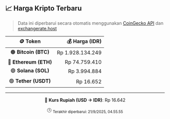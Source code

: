

<!-- HARGA_KRIPTO -->
## 📈 Harga Kripto Terbaru

> Data ini diperbarui secara otomatis menggunakan [CoinGecko API](https://www.coingecko.com/) dan [exchangerate.host](https://exchangerate.host/)

<div align="center">

| 🪙 Token | 💰 Harga (IDR) |
|:------:|---------------:|
| 🟠 **Bitcoin (BTC)**   | Rp 1.928.134.249 |
| 🔵 **Ethereum (ETH)**  | Rp 74.759.410 |
| 🟣 **Solana (SOL)**    | Rp 3.994.884 |
| 🟢 **Tether (USDT)**   | Rp 16.652 |

---

💱 **Kurs Rupiah (USD → IDR)**: Rp 16.642

🕒 <sub>Terakhir diperbarui: 21/9/2025, 04.55.55</sub>

</div>
<!-- /HARGA_KRIPTO -->